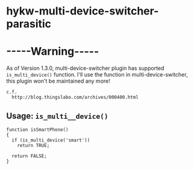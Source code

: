 hykw-multi-device-switcher-parasitic
====================================

# -----Warning-----

As of Version 1.3.0, multi-device-switcher plugin has supported `is_multi_device()` function. I'll use the function in multi-device-switcher, this plugin won't be maintained any more!

    c.f.
      http://blog.thingslabo.com/archives/000400.html

## Usage: `is_multi__device()`
    function isSmartPhone()
    {
      if (is_multi_device('smart'))
        return TRUE;
    
      return FALSE;
    }

